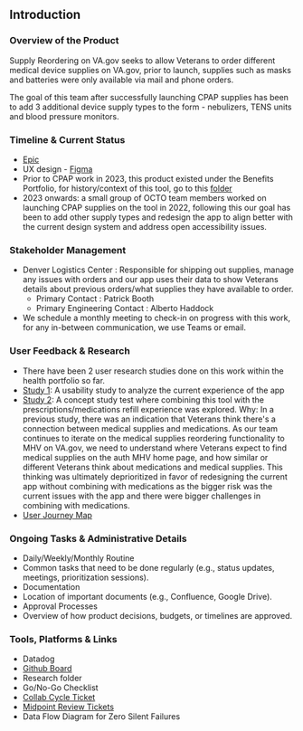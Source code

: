 ## Introduction

### Overview of the Product 
Supply Reordering on VA.gov seeks to allow Veterans to order different medical device supplies on VA.gov, prior to launch, supplies such as masks and batteries were only available via mail and phone orders. 

The goal of this team after successfully launching CPAP supplies has been to add 3 additional device supply types to the form - nebulizers, TENS units and blood pressure monitors. 

### Timeline & Current Status
- [Epic](https://github.com/department-of-veterans-affairs/va.gov-team/issues/95836)
- UX design - [Figma](https://www.figma.com/design/o9zkSuKTzHm9eQqHTEN1iz/Medical-supplies-reorder?node-id=1164-12192&p=f&t=vtGlOc40Zs38yFHv-0)
- Prior to CPAP work in 2023, this product existed under the Benefits Portfolio, for history/context of this tool, go to this [folder](https://github.com/department-of-veterans-affairs/va.gov-team/tree/master/products/medical-device-tool)
- 2023 onwards: a small group of OCTO team members worked on launching CPAP supplies on the tool in 2022, following this our goal has been to add other supply types and redesign the app to align better with the current design system and address open accessibility issues.
  

### Stakeholder Management
- Denver Logistics Center : Responsible for shipping out supplies, manage any issues with orders and our app uses their data to show Veterans details about previous orders/what supplies they have available to order. 
   - Primary Contact : Patrick Booth
   - Primary Engineering Contact : Alberto Haddock 
- We schedule a monthly meeting to check-in on progress with this work, for any in-between communication, we use Teams or email. 


### User Feedback & Research
- There have been 2 user research studies done on this work within the health portfolio so far.
- [Study 1](https://github.com/department-of-veterans-affairs/va.gov-team/tree/master/products/health-care/supply-reordering-tool/research/2024-03-Supply-Reordering-Research): A usability study to analyze the current experience of the app
- [Study 2](https://github.com/department-of-veterans-affairs/va.gov-team/tree/master/products/health-care/supply-reordering-tool/research/2024-04-Meds%20and%20supplies%20concept%20testing): A concept study test where combining this tool with the prescriptions/medications refill experience was explored. Why: In a previous study, there was an indication that Veterans think there's a connection between medical supplies and medications. As our team continues to iterate on the medical supplies reordering functionality to MHV on VA.gov, we need to understand where Veterans expect to find medical supplies on the auth MHV home page, and how similar or different Veterans think about medications and medical supplies. This thinking was ultimately deprioritized in favor of redesigning the current app without combining with medications as the bigger risk was the current issues with the app and there were bigger challenges in combining with medications.
- [User Journey Map](https://app.mural.co/t/departmentofveteransaffairs9999/m/departmentofveteransaffairs9999/1721711018020/d6fb79073dfb8345cad0539a7d5769e07f1e90c4?sender=ueeece9e244394145c84e5173)

### Ongoing Tasks & Administrative Details
- Daily/Weekly/Monthly Routine 
-	Common tasks that need to be done regularly (e.g., status updates, meetings, prioritization sessions).
- Documentation 
- Location of important documents (e.g., Confluence, Google Drive).
- Approval Processes 
- Overview of how product decisions, budgets, or timelines are approved.

### Tools, Platforms & Links
- Datadog
- [Github Board](https://github.com/department-of-veterans-affairs/va.gov-team/issues/95836)
- Research folder
- Go/No-Go Checklist
- [Collab Cycle Ticket](https://github.com/department-of-veterans-affairs/va.gov-team/issues/89871)
- [Midpoint Review Tickets](https://github.com/department-of-veterans-affairs/va.gov-team/issues?q=is%3Aopen+label%3Asupply-reordering+label%3Amidpoint-review)
- Data Flow Diagram for Zero Silent Failures 



